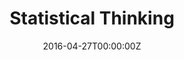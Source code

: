 ---
title: Statistical Thinking
summary: 'The purpose of this course is to introduce students to statistical thinking, a systematic way of thinking to describe "real world" phenomena taking into account their inherent uncertainty and using data for decision making.

The course introduces the fundamentals of statistical thinking, which are descriptive data analysis, statistical programming in R, and probability theory. It then teaches the two most important schools of statistical inference: frequentist inference and Bayesian inference. Finally, advanced topics such as model evaluation using information theory, directed graphical models for modeling conditional dependencies between variables, and multilevel models are discussed.'
authors: Felipe Bravo-Marquez
tags:
- deep learning
- statistics
- course
- statistical thinking
date: "2016-04-27T00:00:00Z"

# Optional external URL for project (replaces project detail page).
external_link: https://github.com/dccuchile/CC6104

image:
  caption: Photo by rawpixel on Unsplash
  focal_point: Smart

links:
url_code: https://github.com/dccuchile/CC6104
# url_pdf: ""
url_slides: https://github.com/dccuchile/CC6104#slides
url_video: https://youtube.com/playlist?list=PLppKo85eGXiXpvRVYM5ZJEHWWofjzuiXw
# url_source: https://github.com/dccuchile/CC6104

# Slides (optional).
#   Associate this project with Markdown slides.
#   Simply enter your slide deck's filename without extension.
#   E.g. `slides = "example-slides"` references `content/slides/example-slides.md`.
#   Otherwise, set `slides = ""`.
slides: ""
---